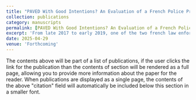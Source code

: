 ```yaml
---
title: "PAVED With Good Intentions? An Evaluation of a French Police Predictive Policing System"
collection: publications
category: manuscripts
permalink: [PAVED With Good Intentions? An Evaluation of a French Police Predictive Policing, R&R at International Review of Law and Economics](https://papers.ssrn.com/sol3/papers.cfm?abstract_id=5234412)
excerpt: 'From late 2017 to early 2019, one of the two french law enforcement agencies (the Gendarmerie) tested in 11 out of 101 departments a predictive policing system named PAVED. The system designed by the Gendarmerie predicts burglaries and vehicle thefts with the stated objective of better allocating patrols and thus increasing deterrence. We use month-law enforcement jurisdiction area panel data to evaluate whether the system produces the expected reduction in these thefts. Using a TWFE approach and considering several alternative counterfactuals, our results consistently indicate no detectable effect of PAVED on burglaries. With regard to vehicle theft, small variations are observed following the implementation of PAVED, but these variations are not consistent or robust across the different counterfactuals considered.'
date: 2025-04-29
venue: 'Forthcoming'
---
```

The contents above will be part of a list of publications, if the user clicks the link for the publication than the contents of section will be rendered as a full page, allowing you to provide more information about the paper for the reader. When publications are displayed as a single page, the contents of the above "citation" field will automatically be included below this section in a smaller font.
